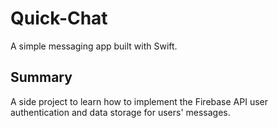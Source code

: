 # Quick-Chat
A simple messaging app built with Swift. 
## Summary
A side project to learn how to implement the Firebase API user authentication and data storage for users' messages.
